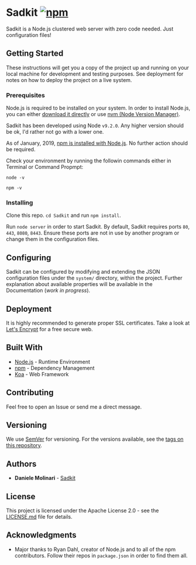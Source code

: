 # Sadkit [![npm][npm-image]][npm-url]

[npm-image]: https://img.shields.io/npm/v/:packageName.svg
[npm-url]: https://www.npmjs.com/package/sadkit

Sadkit is a Node.js clustered web server with zero code needed. Just configuration files!

## Getting Started

These instructions will get you a copy of the project up and running on your local machine for development and testing purposes. See deployment for notes on how to deploy the project on a live system.

### Prerequisites

Node.js is required to be installed on your system. In order to install Node.js, you can either [download it directly](https://nodejs.org/it/) or use [nvm (Node Version Manager)](https://github.com/creationix/nvm).

Sadkit has been developed using Node `v9.2.0`. Any higher version should be ok, I'd rather not go with a lower one.

As of January, 2019, [npm is installed with Node.js](https://www.npmjs.com/get-npm). No further action should be required.

Check your environment by running the followin commands either in Terminal or Command Propmpt:

```
node -v 
```

```
npm -v 
```

### Installing

Clone this repo. `cd Sadkit` and run `npm install`.

Run `node server` in order to start Sadkit. By default, Sadkit requires ports `80`, `443`, `8080`, `8443`. Ensure these ports are not in use by another program or change them in the configuration files.

## Configuring

Sadkit can be configured by modifying and extending the JSON configuration files under the `system/` directory, within the project. Further explanation about available properties will be available in the Documentation (*work in progress*).

## Deployment

It is highly recommended to generate proper SSL certificates. Take a look at [Let's Encrypt](https://letsencrypt.org/) for a free secure web.

## Built With

* [Node.js](https://nodejs.org/) - Runtime Environment
* [npm](https://www.npmjs.com/) - Dependency Management
* [Koa](https://koajs.com/) - Web Framework

## Contributing

Feel free to open an Issue or send me a direct message.

## Versioning

We use [SemVer](http://semver.org/) for versioning. For the versions available, see the [tags on this repository](https://github.com/Sadkit/Sadkit/tags). 

## Authors

* **Daniele Molinari** - [Sadkit](https://github.com/Sadkit)

## License

This project is licensed under the Apache License 2.0 - see the [LICENSE.md](LICENSE.md) file for details.

## Acknowledgments

* Major thanks to Ryan Dahl, creator of Node.js and to all of the npm contributors. Follow their repos in `package.json` in order to find them all.

